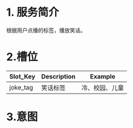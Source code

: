 # 1. 服务简介

根据用户点播的标签，播放笑话。

# 2.槽位

| **Slot\_Key** | **Description** | **Example** |
| --- | --- | --- |
| joke_tag | 笑话标签 | 冷、校园、儿童 |

# 3.意图

